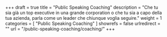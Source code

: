 +++
draft 		= true
title 		= "Public Speaking Coaching"
description	= "Che tu sia già un top executive in una grande corporation o che tu sia a capo della tua azienda, parla come un leader che chiunque voglia seguire."
weight		= 1
categories	= [ "Public Speaking Coaching" ]
showrefs	= false
urlredirect	= ""
url 		= "/public-speaking-coaching/coaching/"
+++
